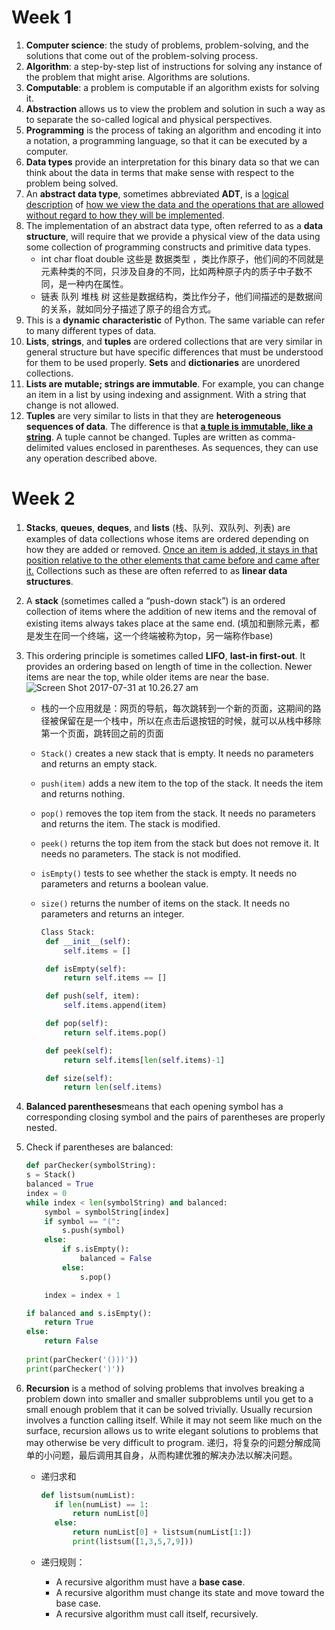 # Week 1

1. **Computer science**: the study of problems, problem-solving, and the solutions that come out of the problem-solving process. 
2. **Algorithm**: a step-by-step list of instructions for solving any instance of the problem that might arise. Algorithms are solutions.
3. **Computable**: a problem is computable if an algorithm exists for solving it.
4. **Abstraction** allows us to view the problem and solution in such a way as to separate the so-called logical and physical perspectives.
5. **Programming** is the process of taking an algorithm and encoding it into a notation, a programming language, so that it can be executed by a computer. 
6. **Data types** provide an interpretation for this binary data so that we can think about the data in terms that make sense with respect to the problem being solved. 
7. An **abstract data type**, sometimes abbreviated **ADT**, is a <u>logical description</u> of <u>how we view the data and the operations that are allowed without regard to how they will be implemented</u>. 
8. The implementation of an abstract data type, often referred to as a **data structure**, will require that we provide a physical view of the data using some collection of programming constructs and primitive data types.
   - int char float double 这些是 数据类型 ，类比作原子，他们间的不同就是元素种类的不同，只涉及自身的不同，比如两种原子内的质子中子数不同，是一种内在属性。
   - 链表 队列 堆栈 树 这些是数据结构，类比作分子，他们间描述的是数据间的关系，就如同分子描述了原子的组合方式。
9. This is a **dynamic** **characteristic** of Python. The same variable can refer to many different types of data.
10. **Lists**, **strings**, and **tuples** are ordered collections that are very similar in general structure but have specific differences that must be understood for them to be used properly. **Sets** and **dictionaries** are unordered collections.
11. **Lists are mutable; strings are immutable**. For example, you can change an item in a list by using indexing and assignment. With a string that change is not allowed.
12. **Tuples** are very similar to lists in that they are **heterogeneous sequences of data**. The difference is that **<u>a tuple is immutable, like a string</u>**. A tuple cannot be changed. Tuples are written as comma-delimited values enclosed in parentheses. As sequences, they can use any operation described above.












# Week 2

1. **Stacks**, **queues**, **deques**, and **lists** (栈、队列、双队列、列表) are examples of data collections whose items are ordered depending on how they are added or removed. <u>Once an item is added, it stays in that position relative to the other elements that came before and came after it.</u> Collections such as these are often referred to as **linear data structures**.

2. A **stack** (sometimes called a “push-down stack”) is an ordered collection of items where the addition of new items and the removal of existing items always takes place at the same end. (填加和删除元素，都是发生在同一个终端，这一个终端被称为top，另一端称作base)

3. This ordering principle is sometimes called **LIFO**, **last-in first-out**. It provides an ordering based on length of time in the collection. Newer items are near the top, while older items are near the base.![Screen Shot 2017-07-31 at 10.26.27 am](https://ws4.sinaimg.cn/large/006tKfTcgy1fi2rff4lpej30nq0c4t95.jpg)

   - 栈的一个应用就是：网页的导航，每次跳转到一个新的页面，这期间的路径被保留在是一个栈中，所以在点击后退按钮的时候，就可以从栈中移除第一个页面，跳转回之前的页面

   - `Stack()` creates a new stack that is empty. It needs no parameters and returns an empty stack.

   - `push(item)` adds a new item to the top of the stack. It needs the item and returns nothing.

   - `pop()` removes the top item from the stack. It needs no parameters and returns the item. The stack is modified.

   - `peek()` returns the top item from the stack but does not remove it. It needs no parameters. The stack is not modified.

   - `isEmpty()` tests to see whether the stack is empty. It needs no parameters and returns a boolean value.

   - `size()` returns the number of items on the stack. It needs no parameters and returns an integer.

     ```python
     Class Stack:
      def __init__(self):
          self.items = []

      def isEmpty(self):
          return self.items == []

      def push(self, item):
          self.items.append(item)

      def pop(self):
          return self.items.pop()

      def peek(self):
          return self.items[len(self.items)-1]

      def size(self):
          return len(self.items)
     ```

4. **Balanced parentheses**means that each opening symbol has a corresponding closing symbol and the pairs of parentheses are properly nested. 

5. Check if parentheses are balanced:

   ```python
   def parChecker(symbolString):
   s = Stack()
   balanced = True
   index = 0
   while index < len(symbolString) and balanced:
       symbol = symbolString[index]
       if symbol == "(":
           s.push(symbol)
       else:
           if s.isEmpty():
               balanced = False
           else:
               s.pop()

       index = index + 1

   if balanced and s.isEmpty():
       return True
   else:
       return False
       
   print(parChecker('()))'))
   print(parChecker(')'))
   ```

6. **Recursion** is a method of solving problems that involves breaking a problem down into smaller and smaller subproblems until you get to a small enough problem that it can be solved trivially. Usually recursion involves a function calling itself. While it may not seem like much on the surface, recursion allows us to write elegant solutions to problems that may otherwise be very difficult to program. 递归，将复杂的问题分解成简单的小问题，最后调用其自身，从而构建优雅的解决办法以解决问题。

   - 递归求和

     ```python
     def listsum(numList):
     	if len(numList) == 1:
     		return numList[0]
     	else:
     		return numList[0] + listsum(numList[1:])
         	print(listsum([1,3,5,7,9]))
     ```

   - 递归规则：

     - A recursive algorithm must have a **base case**.
     - A recursive algorithm must change its state and move toward the base case.
     - A recursive algorithm must call itself, recursively.













